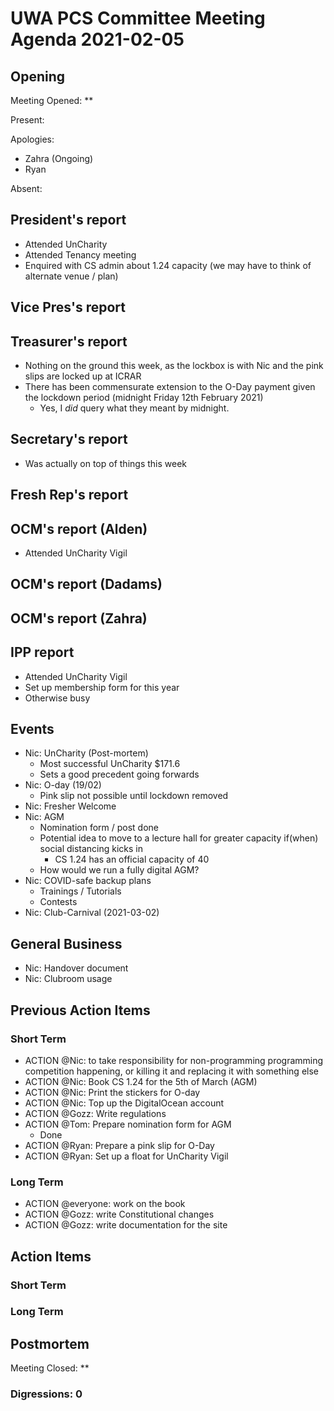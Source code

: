 # UWA PCS Committee Meeting Agenda 2021-02-05

## Opening

Meeting Opened: **

Present:

Apologies:

- Zahra (Ongoing)
- Ryan

Absent:

## President's report

- Attended UnCharity
- Attended Tenancy meeting
- Enquired with CS admin about 1.24 capacity (we may have to think of alternate venue / plan)

## Vice Pres's report

## Treasurer's report

- Nothing on the ground this week, as the lockbox is with Nic and the pink slips are locked up at ICRAR
- There has been commensurate extension to the O-Day payment given the lockdown period (midnight Friday 12th February 2021)
  - Yes, I _did_ query what they meant by midnight.

## Secretary's report

- Was actually on top of things this week

## Fresh Rep's report

## OCM's report (Alden)

- Attended UnCharity Vigil

## OCM's report (Dadams)

## OCM's report (Zahra)

## IPP report

- Attended UnCharity Vigil
- Set up membership form for this year
- Otherwise busy

## Events

- Nic: UnCharity (Post-mortem)
  - Most successful UnCharity $171.6
  - Sets a good precedent going forwards
- Nic: O-day (19/02)
  - Pink slip not possible until lockdown removed
- Nic: Fresher Welcome
- Nic: AGM
  - Nomination form / post done
  - Potential idea to move to a lecture hall for greater capacity if(when) social distancing kicks in
    - CS 1.24 has an official capacity of 40
  - How would we run a fully digital AGM?
- Nic: COVID-safe backup plans
  - Trainings / Tutorials
  - Contests
- Nic: Club-Carnival (2021-03-02)

## General Business

- Nic: Handover document
- Nic: Clubroom usage

## Previous Action Items

### Short Term

- ACTION @Nic: to take responsibility for non-programming programming competition happening, or killing it and replacing it with something else
- ACTION @Nic: Book CS 1.24 for the 5th of March (AGM)
- ACTION @Nic: Print the stickers for O-day
- ACTION @Nic: Top up the DigitalOcean account
- ACTION @Gozz: Write regulations
- ACTION @Tom: Prepare nomination form for AGM
  - Done
- ACTION @Ryan: Prepare a pink slip for O-Day
- ACTION @Ryan: Set up a float for UnCharity Vigil

### Long Term

- ACTION @everyone: work on the book
- ACTION @Gozz: write Constitutional changes
- ACTION @Gozz: write documentation for the site

## Action Items

### Short Term

### Long Term

## Postmortem

Meeting Closed: **

### Digressions: 0
